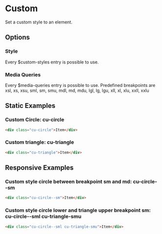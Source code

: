 # Custom

Set a custom style to an element.

## Options

### Style

Every \$custom-styles entry is possible to use.

### Media Queries

Every \$media-queries entry is possible to use. Predefined breakpoints are xsl, xs, xsu, sml, sm, smu, mdl, md, mdu, lgl, lg, lgu, xll, xl, xlu, xxll, xxlu

## Static Examples

### Custom Circle: **cu-circle**

```html
<div class="cu-circle">Item</div>
```

### Custom triangle: **cu-triangle**

```html
<div class="cu-triangle">Item</div>
```

## Responsive Examples

### Custom style circle between breakpoint sm and md: **cu-circle--sm**

```html
<div class="cu-circle--sm">Item</div>
```

### Custom style circle lower and triangle upper breakpoint sm: **cu-circle--sml cu-triangle-smu**

```html
<div class="cu-circle--sml cu-triangle-smu">Item</div>
```
